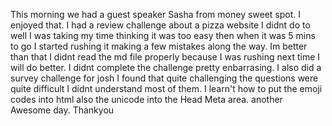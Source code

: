 This morning we had a guest speaker Sasha from
money sweet spot. I enjoyed that.
I had a review challenge about a pizza website I didnt do
to well I was taking my time thinking it was too easy then when it was 5 mins to 
go I started rushing it making a few mistakes along the way. 
Im better than that I didnt read the md file properly because I was rushing next
time I will do better.
I didnt complete the challenge pretty enbarrasing.
I also did a survey challenge for josh I found that quite challenging 
the questions were quite difficult I didnt understand most of them.
I learn't how to put the emoji codes into html also the unicode into the Head Meta area.
another Awesome day.
Thankyou

